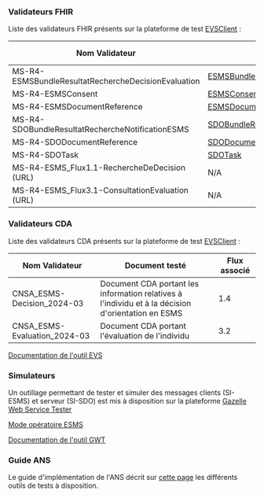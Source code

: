 ### Validateurs FHIR

Liste des validateurs FHIR présents sur la plateforme de test [EVSClient](https://interop.esante.gouv.fr/evs) :

| Nom Validateur                                      | Profil testé  | Flux associé(s) |
| --------------------------------------------------- | ----------------- | ------------- |
| MS-R4-ESMSBundleResultatRechercheDecisionEvaluation | [ESMSBundleResultatRechercheDecisionEvaluation](StructureDefinition-esms-bundle-resultat-recherche-decision-evaluation.html)            | 1.2 / 3.2 |
| MS-R4-ESMSConsent                                   | [ESMSConsent](StructureDefinition-esms-consent.html)           | 2 |
| MS-R4-ESMSDocumentReference                         | [ESMSDocumentReference](StructureDefinition-esms-document-reference.html) | 1.4 |
| MS-R4-SDOBundleResultatRechercheNotificationESMS    | [SDOBundleResultatRechercheNotification](StructureDefinition-sdo-bundle-resultat-recherche-notification-esms.html)           | 5.2 |
| MS-R4-SDODocumentReference                          | [SDODocumentReference](StructureDefinition-sdo-document-reference.html) | N/A |
| MS-R4-SDOTask                                       | [SDOTask](StructureDefinition-sdo-task.html)             | 4 / 5.4 |
| MS-R4-ESMS_Flux1.1-RechercheDeDecision (URL)        |          N/A      | 1.1 |
| MS-R4-ESMS_Flux3.1-ConsultationEvaluation (URL)        |            N/A    | 3.1 |

### Validateurs CDA

Liste des validateurs CDA présents sur la plateforme de test [EVSClient](https://interop.esante.gouv.fr/evs) :

| Nom Validateur | Document testé | Flux associé |
| --------------------------------------------------- | ----------------- | ----------------------------------------------------------------------------------------------------------------- |
| CNSA_ESMS-Decision_2024-03 | Document CDA portant les information relatives à l'individu et à la décision d'orientation en ESMS | 1.4 |
| CNSA_ESMS-Evaluation_2024-03 | Document CDA portant l'évaluation de l'individu | 3.2 |

[Documentation de l'outil EVS](https://gazelle.ihe.net/gazelle-documentation/EVS-Client/user.html)

### Simulateurs

Un outillage permettant de tester et simuler des messages clients (SI-ESMS) et serveur (SI-SDO) est mis à disposition sur la plateforme [Gazelle Web Service Tester](https://interop.esante.gouv.fr/gazelle-webservice-tester/project/projectList.seam?cid=103)

[Mode opératoire ESMS](ESMS_Mode_Operatoire_GWT_V1.0.pdf)

[Documentation de l'outil GWT](https://gazelle.ihe.net/gazelle-documentation/Gazelle-Webservice-Tester/user.html)

### Guide ANS

Le guide d'implémentation de l'ANS décrit sur [cette page](https://interop.esante.gouv.fr/ig/documentation/tests.html) les différents outils de tests à disposition.